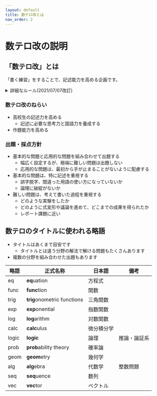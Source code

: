 ```yaml
---
layout: default
title: 数テロ改とは
nav_order: 2
---
```


# 数テロ改の説明

## 「数テロ改」とは

「書く練習」をすることで、記述能力を高める企画です。

<details markdown="1">
<summary>詳細なルール(2021/07/07改訂)</summary>

- **毎週金曜日**に問題が掲出されます
    - ただし私の体調によって土曜日になったりもします
    - 次の週の問題掲出と同時に解答を発表します
- **水曜23:59**までに提出してください
    - 提出形式は以下の通りとします
        - 紙(罫線の有無は問いません)
        - 紙に書いたものを撮影/スキャンした画像データ
        - いずれも**A4サイズまたはB5サイズで1枚以下**
        - 画像データで送るときは、**紙全体が写るようにしてください**(白紙の部分も含めてまるごと)
        - 問題の日付を書いてください
    - 友人や先生に相談したり、教科書やチャート等を調べたりしてもかまいません
    - 提出は期限内であれば何度でも受け付けますが、採点は最後に提出された答案のみ行います
- 添削して返却します
    - 出したらすぐ返却が一番いいので、できるだけ実現します
    - 各問題には満点と目標点数が設定されているので、参考にしてください
- 塾に通っている人には、次の授業(またはそれに準ずる機会)に解説します
    - 塾に通っていない人でも聞いてくれれば答えます

</details>


### 数テロ改のねらい

- 高校生の記述力を高める
    - 記述に必要な思考力と国語力を養成する
- 作題能力を高める

### 出題・採点方針

- 基本的な問題と応用的な問題を組み合わせて出題する
    - 幅広く設定するが、極端に難しい問題は出題しない
    - 応用的な問題は、最初から手が止まることがないように配慮する
- 基本的な問題は、特に記述を重視する
    - 誤字脱字、間違った用語の使い方になっていないか
    - 論理に破綻がないか
- 難しい問題は、考えて書いた過程を重視する
    - どのような実験をしたか
    - どのように式変形や議論を進めて、どこまでの成果を得られたか
    - レポート課題に近い

## 数テロのタイトルに使われる略語

- タイトルはあくまで目安です
    - タイトルとは違う分野の解法で解ける問題もたくさんあります
- 複数の分野を組み合わせた出題もあります

|略語|正式名称|日本語|備考|
|---|---|---|---|
|eq|**eq**uation|方程式||
|func|**func**tion|関数||
|trig|**trig**onometric functions|三角関数||
|exp|**exp**onential|指数関数|
|log|**log**arithm|対数関数|
|calc|**calc**ulus|微分積分学||
|logic|**logic**|論理|推論・論証系|
|prob|**prob**ability theory|確率論||
|geom|**geom**etry|幾何学||
|alg|**alg**ebra|代数学|整数問題|
|seq|**seq**uence|数列||
|vec|**vec**tor|ベクトル||